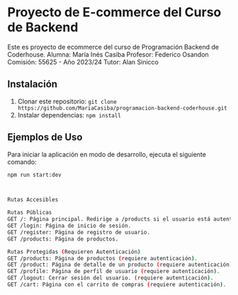 # Proyecto de E-commerce del Curso de Backend

Este es proyecto de ecommerce del curso de Programación Backend de Coderhouse.
Alumna: María Inés Casiba
Profesor: Federico Osandon
Comisión: 55625 - Año 2023/24
Tutor: Alan Sinicco

## Instalación

1. Clonar este repositorio: `git clone https://github.com/MariaCasiba/programacion-backend-coderhouse.git`
2. Instalar dependencias: `npm install`


## Ejemplos de Uso

Para iniciar la aplicación en modo de desarrollo, ejecuta el siguiente comando:

```bash
npm run start:dev



Rutas Accesibles

Rutas Públicas
GET /: Página principal. Redirige a /products si el usuario está autenticado o a /login si no.
GET /login: Página de inicio de sesión.
GET /register: Página de registro de usuario.
GET /products: Página de productos.

Rutas Protegidas (Requieren Autenticación)
GET /products: Página de productos (requiere autenticación).
GET /product: Página de detalle de un producto (requiere autenticación).
GET /profile: Página de perfil de usuario (requiere autenticación).
GET /logout: Cerrar sesión del usuario. (requiere autenticación).
GET /cart: Página con el carrito de compras (requiere autenticación).

